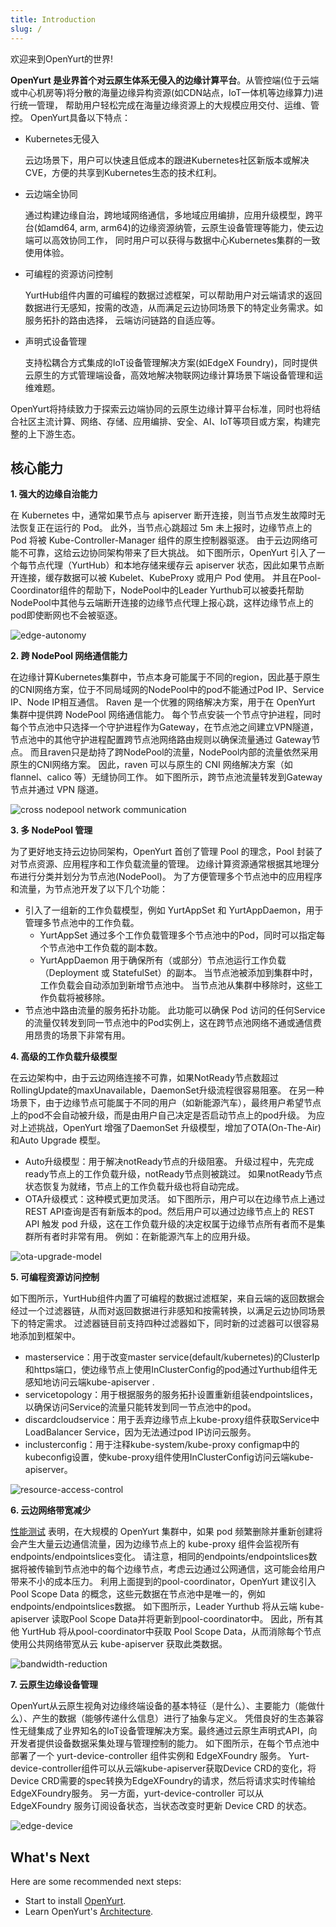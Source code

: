```yaml
---
title: Introduction
slug: /
---
```


欢迎来到OpenYurt的世界!

**OpenYurt 是业界首个对云原生体系无侵入的边缘计算平台**。从管控端(位于云端或中心机房等)将分散的海量边缘异构资源(如CDN站点，IoT一体机等边缘算力)进行统一管理，
帮助用户轻松完成在海量边缘资源上的大规模应用交付、运维、管控。 OpenYurt具备以下特点：
- Kubernetes无侵入

  云边场景下，用户可以快速且低成本的跟进Kubernetes社区新版本或解决CVE，方便的共享到Kubernetes生态的技术红利。

- 云边端全协同

  通过构建边缘自治，跨地域网络通信，多地域应用编排，应用升级模型，跨平台(如amd64, arm, arm64)的边缘资源纳管，云原生设备管理等能力，使云边端可以高效协同工作，
同时用户可以获得与数据中心Kubernetes集群的一致使用体验。

- 可编程的资源访问控制

  YurtHub组件内置的可编程的数据过滤框架，可以帮助用户对云端请求的返回数据进行无感知，按需的改造，从而满足云边协同场景下的特定业务需求。如服务拓扑的路由选择，
云端访问链路的自适应等。

- 声明式设备管理

  支持松耦合方式集成的IoT设备管理解决方案(如EdgeX Foundry)，同时提供云原生的方式管理端设备，高效地解决物联网边缘计算场景下端设备管理和运维难题。

OpenYurt将持续致力于探索云边端协同的云原生边缘计算平台标准，同时也将结合社区主流计算、网络、存储、应用编排、安全、AI、IoT等项目或方案，构建完整的上下游生态。

## 核心能力
**1. 强大的边缘自治能力**

在 Kubernetes 中，通常如果节点与 apiserver 断开连接，则当节点发生故障时无法恢复正在运行的 Pod。 此外，当节点心跳超过 5m 未上报时，边缘节点上的 Pod 将被 Kube-Controller-Manager 组件的原生控制器驱逐。
由于云边网络可能不可靠，这给云边协同架构带来了巨大挑战。 如下图所示，OpenYurt 引入了一个每节点代理（YurtHub）和本地存储来缓存云 apiserver 状态，因此如果节点断开连接，缓存数据可以被 Kubelet、KubeProxy 或用户 Pod 使用。
并且在Pool-Coordinator组件的帮助下，NodePool中的Leader Yurthub可以被委托帮助NodePool中其他与云端断开连接的边缘节点代理上报心跳，这样边缘节点上的pod即使断网也不会被驱逐。

![edge-autonomy](../../../../static/img/docs/introduction/edge-autonomy.png)

**2. 跨 NodePool 网络通信能力**

在边缘计算Kubernetes集群中，节点本身可能属于不同的region，因此基于原生的CNI网络方案，位于不同局域网的NodePool中的pod不能通过Pod IP、Service IP、Node IP相互通信。
Raven 是一个优雅的网络解决方案，用于在 OpenYurt 集群中提供跨 NodePool 网络通信能力。 每个节点安装一个节点守护进程，同时每个节点池中只选择一个守护进程作为Gateway，在节点池之间建立VPN隧道，节点池中的其他守护进程配置跨节点池网络路由规则以确保流量通过 Gateway节点。 而且raven只是劫持了跨NodePool的流量，NodePool内部的流量依然采用原生的CNI网络方案。 因此，raven 可以与原生的 CNI 网络解决方案（如 flannel、calico 等）无缝协同工作。 如下图所示，跨节点池流量转发到Gateway节点并通过 VPN 隧道。

![cross nodepool network communication](../../../../static/img/docs/introduction/raven.png)

**3. 多 NodePool 管理**

为了更好地支持云边协同架构，OpenYurt 首创了管理 Pool 的理念，Pool 封装了对节点资源、应用程序和工作负载流量的管理。 边缘计算资源通常根据其地理分布进行分类并划分为节点池(NodePool)。 为了方便管理多个节点池中的应用程序和流量，为节点池开发了以下几个功能：
- 引入了一组新的工作负载模型，例如 YurtAppSet 和 YurtAppDaemon，用于管理多节点池中的工作负载。
  - YurtAppSet 通过多个工作负载管理多个节点池中的Pod，同时可以指定每个节点池中工作负载的副本数。
  - YurtAppDaemon 用于确保所有（或部分）节点池运行工作负载（Deployment 或 StatefulSet）的副本。 当节点池被添加到集群中时，工作负载会自动添加到新增节点池中。 当节点池从集群中移除时，这些工作负载将被移除。
- 节点池中路由流量的服务拓扑功能。 此功能可以确保 Pod 访问的任何Service的流量仅转发到同一节点池中的Pod实例上，这在跨节点池网络不通或通信费用昂贵的场景下非常有用。

**4. 高级的工作负载升级模型**

在云边架构中，由于云边网络连接不可靠，如果NotReady节点数超过RollingUpdate的maxUnavailable，DaemonSet升级流程很容易阻塞。 在另一种场景下，由于边缘节点可能属于不同的用户（如新能源汽车），最终用户希望节点上的pod不会自动被升级，而是由用户自己决定是否启动节点上的pod升级。 为应对上述挑战，OpenYurt 增强了DaemonSet 升级模型，增加了OTA(On-The-Air) 和Auto Upgrade 模型。
- Auto升级模型：用于解决notReady节点的升级阻塞。 升级过程中，先完成ready节点上的工作负载升级，notReady节点则被跳过。 如果notReady节点状态恢复为就绪，节点上的工作负载升级也将自动完成。
- OTA升级模式：这种模式更加灵活。 如下图所示，用户可以在边缘节点上通过REST API查询是否有新版本的pod。然后用户可以通过边缘节点上的 REST API 触发 pod 升级，这在工作负载升级的决定权属于边缘节点所有者而不是集群所有者时非常有用。 例如：在新能源汽车上的应用升级。

![ota-upgrade-model](../../../../static/img/docs/introduction/ota.png)

**5. 可编程资源访问控制**

如下图所示，YurtHub组件内置了可编程的数据过滤框架，来自云端的返回数据会经过一个过滤器链，从而对返回数据进行非感知和按需转换，以满足云边协同场景下的特定需求。 过滤器链目前支持四种过滤器如下，同时新的过滤器可以很容易地添加到框架中。
- masterservice：用于改变master service(default/kubernetes)的ClusterIp和https端口，使边缘节点上使用InClusterConfig的pod通过Yurthub组件无感知地访问云端kube-apiserver .
- servicetopology：用于根据服务的服务拓扑设置重新组装endpointslices，以确保访问Service的流量只能转发到同一节点池中的pod。
- discardcloudservice：用于丢弃边缘节点上kube-proxy组件获取Service中LoadBalancer Service，因为无法通过pod IP访问云服务。
- inclusterconfig：用于注释kube-system/kube-proxy configmap中的kubeconfig设置，使kube-proxy组件使用InClusterConfig访问云端kube-apiserver。

![resource-access-control](../../../../static/img/docs/introduction/data-filtering-framework.png)

**6. 云边网络带宽减少**

[性能测试](https://openyurt.io/docs/test-report/yurthub-performance-test#traffic) 表明，在大规模的 OpenYurt 集群中，如果 pod 频繁删除并重新创建将会产生大量云边通信流量，因为边缘节点上的 kube-proxy 组件会监视所有endpoints/endpointslices变化。 请注意，相同的endpoints/endpointslices数据将被传输到节点池中的每个边缘节点，考虑云边通过公网通信，这可能会给用户带来不小的成本压力。
利用上面提到的pool-coordinator，OpenYurt 建议引入 Pool Scope Data 的概念，这些元数据在节点池中是唯一的，例如endpoints/endpointslices数据。 如下图所示，Leader Yurthub 将从云端 kube-apiserver 读取Pool Scope Data并将更新到pool-coordinator中。 因此，所有其他 YurtHub 将从pool-coordinator中获取 Pool Scope Data，从而消除每个节点使用公共网络带宽从云 kube-apiserver 获取此类数据。

![bandwidth-reduction](../../../../static/img/docs/introduction/bandwidth-reduction.png)

**7. 云原生边缘设备管理**

OpenYurt从云原生视角对边缘终端设备的基本特征（是什么）、主要能力（能做什么）、产生的数据（能够传递什么信息）进行了抽象与定义。 凭借良好的生态兼容性无缝集成了业界知名的IoT设备管理解决方案。最终通过云原生声明式API，向开发者提供设备数据采集处理与管理控制的能力。 如下图所示，在每个节点池中部署了一个 yurt-device-controller 组件实例和 EdgeXFoundry 服务。 Yurt-device-controller组件可以从云端kube-apiserver获取Device CRD的变化，将Device CRD需要的spec转换为EdgeXFoundry的请求，然后将请求实时传输给EdgeXFoundry服务。 另一方面，yurt-device-controller 可以从 EdgeXFoundry 服务订阅设备状态，当状态改变时更新 Device CRD 的状态。

![edge-device](../../../../static/img/docs/introduction/device.png)


## What's Next
Here are some recommended next steps:
- Start to install [OpenYurt](./installation/summary.md).
- Learn OpenYurt's [Architecture](./core-concepts/architecture.md).
